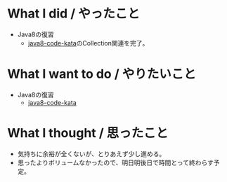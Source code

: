 # What I did / やったこと
- Java8の復習
  - [java8-code-kata](https://github.com/konohiroaki/java8-code-kata)のCollection関連を完了。

# What I want to do / やりたいこと
- Java8の復習
  - [java8-code-kata](https://github.com/konohiroaki/java8-code-kata)

# What I thought / 思ったこと
- 気持ちに余裕が全くないが、とりあえず少し進める。
- 思ったよりボリュームなかったので、明日明後日で時間とって終わらす予定。
